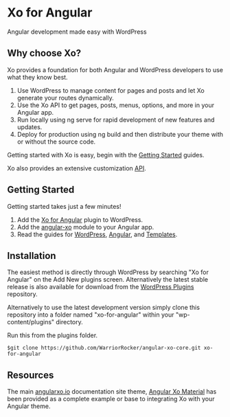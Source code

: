 # Xo for Angular
Angular development made easy with WordPress

## Why choose Xo?
Xo provides a foundation for both Angular and WordPress developers to use what they know best.

1. Use WordPress to manage content for pages and posts and let Xo generate your routes dynamically.
2. Use the Xo API to get pages, posts, menus, options, and more in your Angular app.
3. Run locally using ng serve for rapid development of new features and updates.
4. Deploy for production using ng build and then distribute your theme with or without the source code.

Getting started with Xo is easy, begin with the [Getting Started](https://angularxo.io/guides) guides.

Xo also provides an extensive customization [API](https://angularxo.io/api).

## Getting Started
Getting started takes just a few minutes!

1. Add the [Xo for Angular](https://wordpress.org/plugins/xo-for-angular/) plugin to WordPress.
2. Add the [angular-xo](https://www.npmjs.com/package/angular-xo) module to your Angular app.
3. Read the guides for [WordPress](https://angularxo.io/guides/wordpress), [Angular](https://angularxo.io/guides/angular), and [Templates](https://angularxo.io/guides/templates).

## Installation
The easiest method is directly through WordPress by searching "Xo for Angular" on the Add New plugins screen. Alternatively the latest stable release is also available for download from the [WordPress Plugins](https://wordpress.org/plugins/xo-for-angular/) repository. 

Alternatively to use the latest development version simply clone this repository into a folder named "xo-for-angular" within your "wp-content/plugins" directory.

Run this from the plugins folder.
```
$git clone https://github.com/WarriorRocker/angular-xo-core.git xo-for-angular
```

## Resources
The main [angularxo.io](https://angularxo.io) documentation site theme, [Angular Xo Material](https://github.com/WarriorRocker/angular-xo-material) has been provided as a complete example or base to integrating Xo with your Angular theme.

